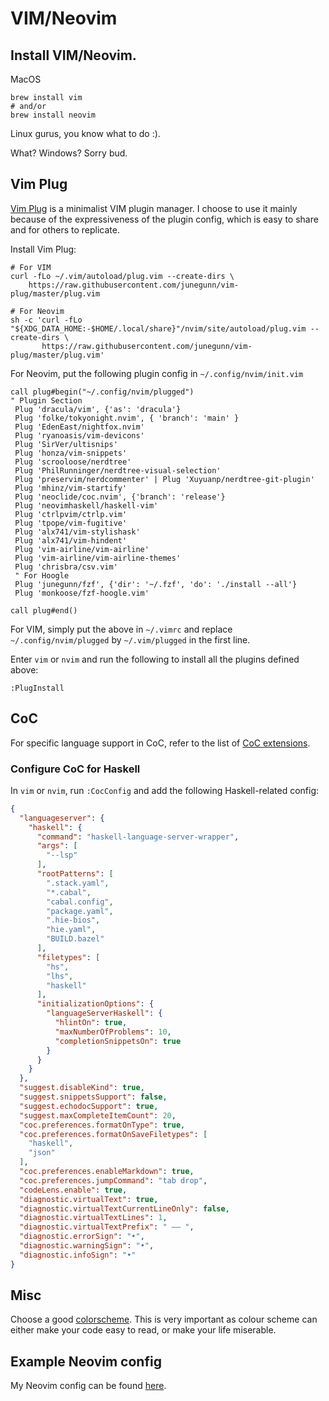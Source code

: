 # VIM/Neovim

## Install VIM/Neovim.
MacOS
```
brew install vim
# and/or
brew install neovim
```
Linux gurus, you know what to do :).

What? Windows? Sorry bud.


## Vim Plug
[Vim Plug](https://github.com/junegunn/vim-plug) is a minimalist VIM plugin
manager. I choose to use it mainly because of the expressiveness of the plugin
config, which is easy to share and for others to replicate.

Install Vim Plug:
```shell
# For VIM
curl -fLo ~/.vim/autoload/plug.vim --create-dirs \
    https://raw.githubusercontent.com/junegunn/vim-plug/master/plug.vim

# For Neovim
sh -c 'curl -fLo "${XDG_DATA_HOME:-$HOME/.local/share}"/nvim/site/autoload/plug.vim --create-dirs \
       https://raw.githubusercontent.com/junegunn/vim-plug/master/plug.vim'
```

For Neovim, put the following plugin config in `~/.config/nvim/init.vim`
```vim
call plug#begin("~/.config/nvim/plugged")
" Plugin Section
 Plug 'dracula/vim', {'as': 'dracula'}
 Plug 'folke/tokyonight.nvim', { 'branch': 'main' }
 Plug 'EdenEast/nightfox.nvim'
 Plug 'ryanoasis/vim-devicons'
 Plug 'SirVer/ultisnips'
 Plug 'honza/vim-snippets'
 Plug 'scrooloose/nerdtree'
 Plug 'PhilRunninger/nerdtree-visual-selection'
 Plug 'preservim/nerdcommenter' | Plug 'Xuyuanp/nerdtree-git-plugin'
 Plug 'mhinz/vim-startify'
 Plug 'neoclide/coc.nvim', {'branch': 'release'}
 Plug 'neovimhaskell/haskell-vim'
 Plug 'ctrlpvim/ctrlp.vim'
 Plug 'tpope/vim-fugitive'
 Plug 'alx741/vim-stylishask'
 Plug 'alx741/vim-hindent'
 Plug 'vim-airline/vim-airline'
 Plug 'vim-airline/vim-airline-themes'
 Plug 'chrisbra/csv.vim'
 " For Hoogle
 Plug 'junegunn/fzf', {'dir': '~/.fzf', 'do': './install --all'}
 Plug 'monkoose/fzf-hoogle.vim'

call plug#end()
```
For VIM, simply put the above in `~/.vimrc` and replace `~/.config/nvim/plugged` 
by `~/.vim/plugged` in the first line.

Enter `vim` or `nvim` and run the following to install all the plugins defined above:
```shell
:PlugInstall
```

## CoC
For specific language support in CoC, refer to the list of [CoC extensions](https://github.com/neoclide/coc.nvim/wiki/Using-coc-extensions).

### Configure CoC for Haskell
In `vim` or `nvim`, run `:CocConfig` and add the following Haskell-related config:
```json
{
  "languageserver": {
    "haskell": {
      "command": "haskell-language-server-wrapper",
      "args": [
        "--lsp"
      ],
      "rootPatterns": [
        ".stack.yaml",
        "*.cabal",
        "cabal.config",
        "package.yaml",
        ".hie-bios",
        "hie.yaml",
        "BUILD.bazel"
      ],
      "filetypes": [
        "hs",
        "lhs",
        "haskell"
      ],
      "initializationOptions": {
        "languageServerHaskell": {
          "hlintOn": true,
          "maxNumberOfProblems": 10,
          "completionSnippetsOn": true
        }
      }
    }
  },
  "suggest.disableKind": true,
  "suggest.snippetsSupport": false,
  "suggest.echodocSupport": true,
  "suggest.maxCompleteItemCount": 20,
  "coc.preferences.formatOnType": true,
  "coc.preferences.formatOnSaveFiletypes": [
    "haskell",
    "json"
  ],
  "coc.preferences.enableMarkdown": true,
  "coc.preferences.jumpCommand": "tab drop",
  "codeLens.enable": true,
  "diagnostic.virtualText": true,
  "diagnostic.virtualTextCurrentLineOnly": false,
  "diagnostic.virtualTextLines": 1,
  "diagnostic.virtualTextPrefix": " —— ",
  "diagnostic.errorSign": "•",
  "diagnostic.warningSign": "•",
  "diagnostic.infoSign": "•"
}
```

## Misc
Choose a good [colorscheme](https://github.com/topics/neovim-colorscheme).
This is very important as colour scheme can either make your code easy to
read, or make your life miserable.

## Example Neovim config
My Neovim config can be found [here](config/init.vim).

